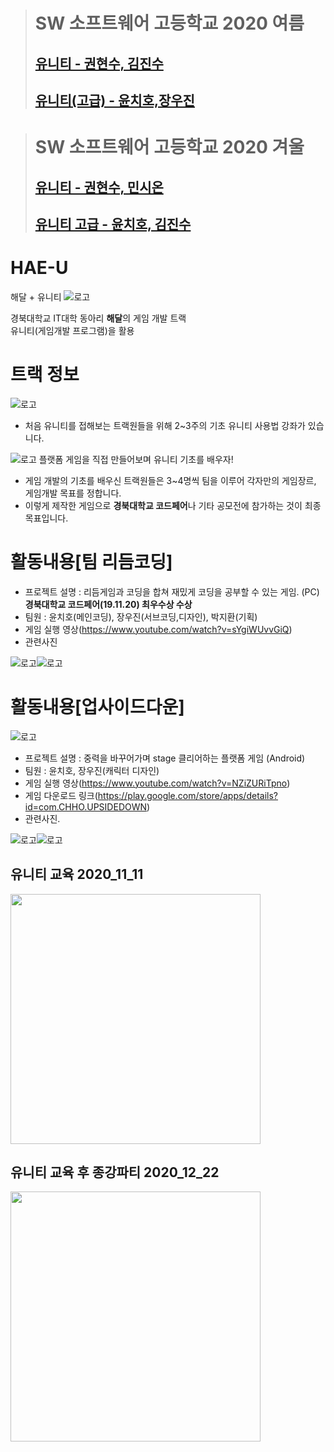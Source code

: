 > # SW 소프트웨어 고등학교 2020 여름
> 
> ## [유니티 - 권현수, 김진수](Lectures/L1.md)
>
> ## [유니티(고급) - 윤치호,장우진](Lectures2/L1.md)

> # SW 소프트웨어 고등학교 2020 겨울
> 
> ## [유니티 - 권현수, 민시온](https://github.com/KwonHyeonSu/2020_Winter_Hae_U/blob/main/README.md)
> ## [유니티 고급 - 윤치호, 김진수](Lectures3/files.md)


# HAE-U
해달 + 유니티
![로고](Readme/fulllogo.png)

경북대학교 IT대학 동아리 **해달**의 게임 개발 트랙  
유니티(게임개발 프로그램)을 활용

# 트랙 정보
 ![로고](Readme/Unity.PNG)
 * 처음 유니티를 접해보는 트랙원들을 위해 2~3주의 기초 유니티 사용법 강좌가 있습니다.
 
 ![로고](Readme/b1.PNG) 플랫폼 게임을 직접 만들어보며 유니티 기초를 배우자!
 
 * 게임 개발의 기초를 배우신 트랙원들은 3~4명씩 팀을 이루어 각자만의 게임장르, 게임개발 목표를 정합니다.
 * 이렇게 제작한 게임으로 **경북대학교 코드페어**나 기타 공모전에 참가하는 것이 최종 목표입니다.

# 활동내용[팀 리듬코딩]
 * 프로젝트 설명 : 리듬게임과 코딩을 합쳐 재밌게 코딩을 공부할 수 있는 게임. (PC)  
 **경북대학교 코드페어(19.11.20) 최우수상 수상** 
 * 팀원 : 윤치호(메인코딩), 장우진(서브코딩,디자인), 박지환(기획)
 * 게임 실행 영상(https://www.youtube.com/watch?v=sYgiWUvvGiQ)
 * 관련사진
 
 ![로고](Readme/rc1.PNG)![로고](Readme/rc2.PNG)
 
 
# 활동내용[업사이드다운]

![로고](Readme/ud1.png)
 * 프로젝트 설명 : 중력을 바꾸어가며 stage 클리어하는 플랫폼 게임 (Android)
 * 팀원 : 윤치호, 장우진(캐릭터 디자인)
 * 게임 실행 영상(https://www.youtube.com/watch?v=NZiZURiTpno)
 * 게임 다운로드 링크(https://play.google.com/store/apps/details?id=com.CHHO.UPSIDEDOWN)
 * 관련사진.
 
 ![로고](Readme/ud2.PNG)![로고](Readme/ud3.PNG)
 
 ## 유니티 교육 2020_11_11
 <img src = "https://user-images.githubusercontent.com/48755297/102976195-8bc57b80-4544-11eb-8e88-92aebac90b23.jpg" width = 400px>
 
 
 ## 유니티 교육 후 종강파티 2020_12_22
  <img src = "https://user-images.githubusercontent.com/48755297/102976198-8cf6a880-4544-11eb-81bb-2b6ddf903d04.jpg" width = 400px>

